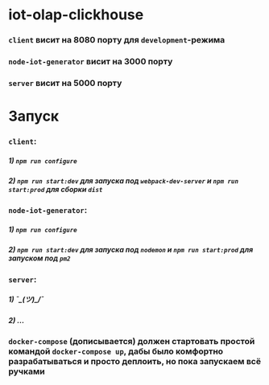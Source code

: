 # iot-olap-clickhouse
### `client` висит на 8080 порту для `development`-режима
### `node-iot-generator` висит на 3000 порту
### `server` висит на 5000 порту
# Запуск
### `client`:
##### 1) `npm run configure`
##### 2) `npm run start:dev` для запуска под `webpack-dev-server` и `npm run start:prod` для сборки `dist`
### `node-iot-generator`:
##### 1) `npm run configure`
##### 2) `npm run start:dev` для запуска под `nodemon` и `npm run start:prod` для запуском под `pm2`
### `server`:
##### 1) ¯\_(ツ)_/¯
##### 2) ...
### `docker-compose` (дописывается) должен стартовать простой командой `docker-compose up`, дабы было комфортно разрабатываться и просто деплоить, но пока запускаем всё ручками
